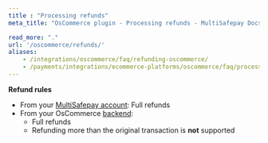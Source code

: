 ```yaml
---
title : "Processing refunds"
meta_title: "OsCommerce plugin - Processing refunds - MultiSafepay Docs"

read_more: "."
url: '/oscommerce/refunds/'
aliases: 
    - /integrations/oscommerce/faq/refunding-oscommerce/
    - /payments/integrations/ecommerce-platforms/oscommerce/faq/processing-refunds/
---
```


**Refund rules**  

- From your [MultiSafepay account](/account/multisafepay-account/processing-refunds/): Full refunds 
- From your OsCommerce [backend](/glossaries/multisafepay-glossary/#backend):  
    - Full refunds 
    - Refunding more than the original transaction is **not** supported

